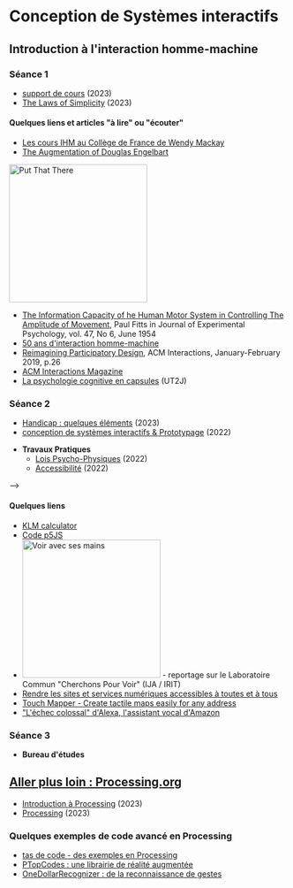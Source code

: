 # Conception de Systèmes interactifs

## Introduction à l'interaction homme-machine
### Séance 1
  * [support de cours](https://github.com/truillet/uftmip/blob/master/m2ice/Cours/survol_ihm_3_94.pdf) (2023)
  * [The Laws of Simplicity](https://github.com/truillet/uftmip/blob/master/m2ice/Cours/The_Laws_of_Simplicity.pdf) (2023)

#### Quelques liens et articles "à lire" ou "écouter"
* [Les cours IHM au Collège de France de Wendy Mackay](https://www.college-de-france.fr/site/wendy-mackay/_agenda.htm)
* [The Augmentation of Douglas Engelbart](https://www.youtube.com/watch?v=_7ZtISeGyCY)

[<img src="https://img.youtube.com/vi/_7ZtISeGyCY/0.jpg" width=250 alt="Put That There">](https://www.youtube.com/watch?v=_7ZtISeGyCY)

* [The Information Capacity of he Human Motor System in Controlling The Amplitude of Movement](https://github.com/truillet/upssitech/blob/master/SRI/1A/articles/Fitts_1954.pdf), Paul Fitts in Journal of Experimental Psychology, vol. 47, No 6, June 1954
* [50 ans d'interaction homme-machine](https://interstices.info/50-ans-dinteraction-homme-machine-retours-vers-le-futur/)
* [Reimagining Participatory Design](http://interactions.acm.org/archive/view/january-february-2019/reimagining-participatory-design), ACM Interactions, January-February 2019, p.26
* [ACM Interactions Magazine](http://interactions.acm.org)
* [La psychologie cognitive en capsules](https://cogcaps.univ-tlse2.fr) (UT2J)

### Séance 2
 * [Handicap : quelques éléments](https://github.com/truillet/uftmip/blob/master/m2ice/Cours/Handicap.pdf) (2023)
* [conception de systèmes interactifs & Prototypage](https://github.com/truillet/uftmip/blob/master/m2ice/Cours/Conception_Prototypage.pdf)  (2022)
<!--
* [Vers le multimodal : un peu d'interaction vocale](https://github.com/truillet/uftmip/blob/master/m2ice/Cours/interaction_vocale.pdf)
-->

* **Travaux Pratiques**
  * [Lois Psycho-Physiques](https://github.com/truillet/uftmip/blob/master/m2ice/TP/TP_Lois_PsychoPhysiques.pdf) (2022)
  * [Accessibilité](https://github.com/truillet/uftmip/blob/master/m2ice/TP/TP_Accessibilite.pdf) (2022)
 
--> 
#### Quelques liens
* [KLM calculator](https://syntagm.co.uk/design/klmcalc.shtml)
* [Code p5JS](https://github.com/truillet/uftmip/blob/master/m2ice/TP/code/accessibilite.zip)
* [<img src="https://img.youtube.com/vi/XPIDK8V93zE/0.jpg" width=250 alt="Voir avec ses mains">]([https://www.youtube.com/watch?v=XPIDK8V93zE](https://www.youtube.com/watch?v=XPIDK8V93zE)) - reportage sur le Laboratoire Commun "Cherchons Pour Voir" (IJA / IRIT) 
* [Rendre les sites et services numériques accessibles à toutes et à tous](https://accessibilite.numerique.gouv.fr)
* [Touch Mapper - Create tactile maps easily for any address](https://touch-mapper.org/en)
* ["L'échec colossal" d'Alexa, l'assistant vocal d'Amazon](https://www.01net.com/actualites/lechec-colossal-dalexa-lassistant-vocal-damazon.html)

### Séance 3
* **Bureau d'études**
<!--
  * [Support général](https://github.com/truillet/uftmip/blob/master/m2ice/TP/BE_csi_v2.1.pdf)
  * [Sujet 2022](https://github.com/truillet/uftmip/blob/master/m2ice/TP/sujet_BE_2022.pdf) (2022)
-->

## [Aller plus loin : Processing.org](https://wwww.processing.org)
* [Introduction à Processing](https://github.com/truillet/upssitech/blob/master/SRI/1A/Cours/introduction_processing.pdf) (2023)
* [Processing](https://github.com/truillet/upssitech/blob/master/SRI/1A/Cours/C_processing.org_2.4.pdf) (2023)

### Quelques exemples de code avancé en Processing
 * [tas de code - des exemples en Processing](https://github.com/truillet/tas_de_code)
 * [PTopCodes : une librairie de réalité augmentée](https://github.com/truillet/TopCodes)
 * [OneDollarRecognizer : de la reconnaissance de gestes](https://github.com/truillet/OneDollarRecognizer)

